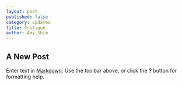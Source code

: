 ```yaml
---
layout: post
published: false
category: updates
title: Critique
author: Amy Shim
---
```

## A New Post

Enter text in [Markdown](http://daringfireball.net/projects/markdown/). Use the toolbar above, or click the **?** button for formatting help.
